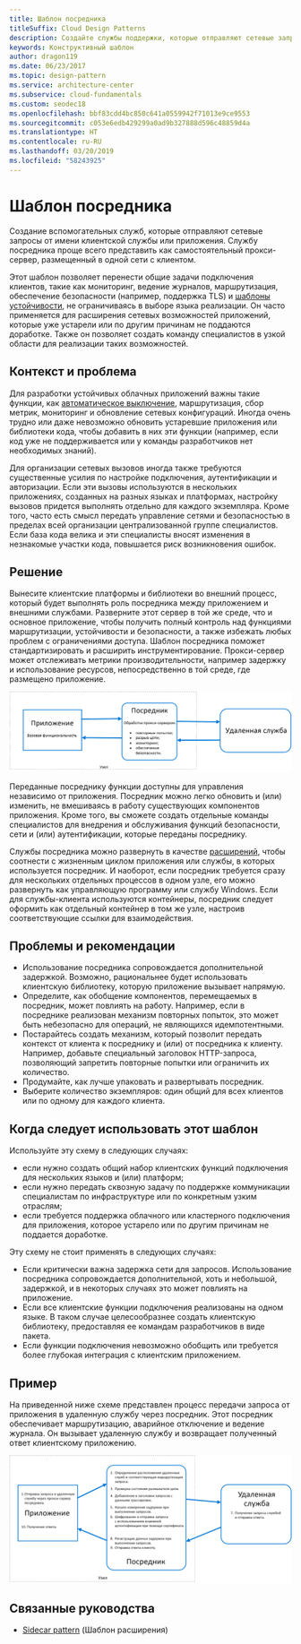 ```yaml
---
title: Шаблон посредника
titleSuffix: Cloud Design Patterns
description: Создайте службы поддержки, которые отправляют сетевые запросы от имени службы обслуживания клиентов или приложения.
keywords: Конструктивный шаблон
author: dragon119
ms.date: 06/23/2017
ms.topic: design-pattern
ms.service: architecture-center
ms.subservice: cloud-fundamentals
ms.custom: seodec18
ms.openlocfilehash: bbf83cdd4bc850c641a0559942f71013e9ce9553
ms.sourcegitcommit: c053e6edb429299a0ad9b327888d596c48859d4a
ms.translationtype: HT
ms.contentlocale: ru-RU
ms.lasthandoff: 03/20/2019
ms.locfileid: "58243925"
---
```

# <a name="ambassador-pattern"></a>Шаблон посредника

Создание вспомогательных служб, которые отправляют сетевые запросы от имени клиентской службы или приложения. Службу посредника проще всего представить как самостоятельный прокси-сервер, размещенный в одной сети с клиентом.

Этот шаблон позволяет перенести общие задачи подключения клиентов, такие как мониторинг, ведение журналов, маршрутизация, обеспечение безопасности (например, поддержка TLS) и [шаблоны устойчивости][resiliency-patterns], не ограничиваясь в выборе языка реализации. Он часто применяется для расширения сетевых возможностей приложений, которые уже устарели или по другим причинам не поддаются доработке. Также он позволяет создать команду специалистов в узкой области для реализации таких возможностей.

## <a name="context-and-problem"></a>Контекст и проблема

Для разработки устойчивых облачных приложений важны такие функции, как [автоматическое выключение](./circuit-breaker.md), маршрутизация, сбор метрик, мониторинг и обновление сетевых конфигураций. Иногда очень трудно или даже невозможно обновить устаревшие приложения или библиотеки кода, чтобы добавить в них эти функции (например, если код уже не поддерживается или у команды разработчиков нет необходимых знаний).

Для организации сетевых вызовов иногда также требуются существенные усилия по настройке подключения, аутентификации и авторизации. Если эти вызовы используются в нескольких приложениях, созданных на разных языках и платформах, настройку вызовов придется выполнять отдельно для каждого экземпляра. Кроме того, часто есть смысл передать управление сетями и безопасностью в пределах всей организации централизованной группе специалистов. Если база кода велика и эти специалисты вносят изменения в незнакомые участки кода, повышается риск возникновения ошибок.

## <a name="solution"></a>Решение

Вынесите клиентские платформы и библиотеки во внешний процесс, который будет выполнять роль посредника между приложением и внешними службами. Разверните этот сервер в той же среде, что и основное приложение, чтобы получить полный контроль над функциями маршрутизации, устойчивости и безопасности, а также избежать любых проблем с ограничениями доступа. Шаблон посредника поможет стандартизировать и расширить инструментирование. Прокси-сервер может отслеживать метрики производительности, например задержку и использование ресурсов, непосредственно в той среде, где размещено приложение.

![Шаблон посредника](./_images/ambassador.png)

Переданные посреднику функции доступны для управления независимо от приложения. Посредник можно легко обновить и (или) изменить, не вмешиваясь в работу существующих компонентов приложения. Кроме того, вы сможете создать отдельные команды специалистов для внедрения и обслуживания функций безопасности, сети и (или) аутентификации, которые переданы посреднику.

Службы посредника можно развернуть в качестве [расширений](./sidecar.md), чтобы соотнести с жизненным циклом приложения или службы, в которых используется посредник. И наоборот, если посредник требуется сразу для нескольких отдельных процессов в одном узле, его можно развернуть как управляющую программу или службу Windows. Если для службы-клиента используются контейнеры, посредник следует оформить как отдельный контейнер в том же узле, настроив соответствующие ссылки для взаимодействия.

## <a name="issues-and-considerations"></a>Проблемы и рекомендации

- Использование посредника сопровождается дополнительной задержкой. Возможно, рациональнее будет использовать клиентскую библиотеку, которую приложение вызывает напрямую.
- Определите, как обобщение компонентов, перемещаемых в посредник, может повлиять на работу. Например, если в посреднике реализован механизм повторных попыток, это может быть небезопасно для операций, не являющихся идемпотентными.
- Постарайтесь создать механизм, который позволит передать контекст от клиента к посреднику и (или) от посредника к клиенту. Например, добавьте специальный заголовок HTTP-запроса, позволяющий запретить повторные попытки или ограничить их количество.
- Продумайте, как лучше упаковать и развертывать посредник.
- Выберите количество экземпляров: один общий для всех клиентов или по одному для каждого клиента.

## <a name="when-to-use-this-pattern"></a>Когда следует использовать этот шаблон

Используйте эту схему в следующих случаях:

- если нужно создать общий набор клиентских функций подключения для нескольких языков и (или) платформ;
- если нужно передать сквозную задачу по поддержке коммуникации специалистам по инфраструктуре или по конкретным узким отраслям;
- если требуется поддержка облачного или кластерного подключения для приложения, которое устарело или по другим причинам не поддается доработке.

Эту схему не стоит применять в следующих случаях:

- Если критически важна задержка сети для запросов. Использование посредника сопровождается дополнительной, хоть и небольшой, задержкой, и в некоторых случаях это может повлиять на приложение.
- Если все клиентские функции подключения реализованы на одном языке. В таком случае целесообразнее создать клиентскую библиотеку, предоставляя ее командам разработчиков в виде пакета.
- Если функции подключения невозможно обобщить или требуется более глубокая интеграция с клиентским приложением.

## <a name="example"></a>Пример

На приведенной ниже схеме представлен процесс передачи запроса от приложения в удаленную службу через посредник. Этот посредник обеспечивает маршрутизацию, аварийное отключение и ведение журнала. Он вызывает удаленную службу и возвращает полученный ответ клиентскому приложению.

![Пример шаблона посредника](./_images/ambassador-example.png)

## <a name="related-guidance"></a>Связанные руководства

- [Sidecar pattern](./sidecar.md) (Шаблон расширения)

<!-- links -->

[resiliency-patterns]: ./category/resiliency.md
